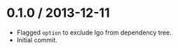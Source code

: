 
0.1.0 / 2013-12-11 
==================

 * Flagged `option` to exclude Igo from dependency tree.
 * Initial commit.

